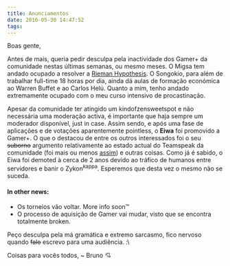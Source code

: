 ```yaml
---
title: Anunciamentos
date: 2016-05-30 14:47:52
tags:
---
```

Boas gente,

Antes de mais, queria pedir desculpa pela inactividade dos Gamer+ da comunidade nestas últimas semanas, ou mesmo meses. O Migsa tem andado ocupado a resolver a [Rieman Hypothesis](https://en.wikipedia.org/wiki/Riemann_hypothesis). O Songokio, para além de trabalhar full-time 18 horas por dia, ainda dá aulas de formação económica ao Warren Buffet e ao Carlos Helú. Quanto a mim, tenho andado extremamente ocupado com o meu curso intensivo de procastinação.

Apesar da comunidade ter atingido um kindofzensweetspot e não necessária uma moderação activa, é importante que haja sempre um moderador disponível, just in case. Assim sendo, e após uma fase de aplicações e de votações aparentemente pointless, o **Eiwa** foi promovido a Gamer+. O que o destacou de entre os outros interessados foi o seu ~~suborno~~ argumento relativamente ao estado actual do Teamspeak da comunidade (foi mais ou menos [assim](https://youtu.be/rclpcMypK6E?t=8s)) e outras coisas. Como já é sabido, o Eiwa foi demoted à cerca de 2 anos devido ao tráfico de humanos entre servidores e banir o Zykon<sup>kappa</sup>. Esperemos que desta vez o mesmo não se suceda.

#### In other news:
* Os torneios vão voltar. More info soon™
* O processo de aquisição de Gamer vai mudar, visto que se encontra totalmente broken.

Peço desculpa pela má gramática e extremo sarcasmo, fico nervoso quando ~~falo~~ escrevo para uma audiência. :\

Coisas para vocês todos,
~ Bruno 💘

